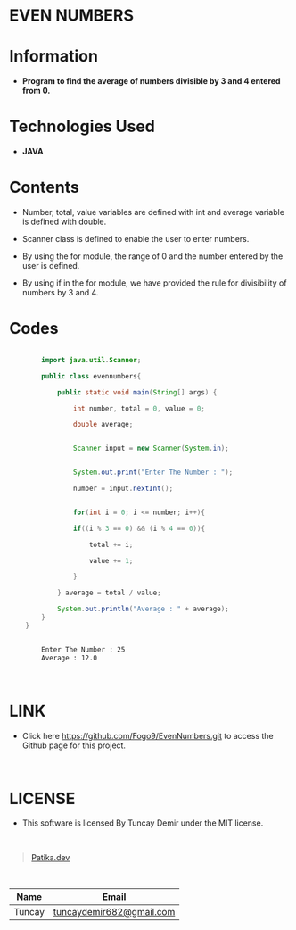 # **EVEN NUMBERS**

# Information

* **Program to find the average of numbers divisible by 3 and 4 entered from 0.**

# Technologies Used

* **JAVA**

# Contents

* Number, total, value variables are defined with int and average variable is defined with double.

* Scanner class is defined to enable the user to enter numbers.

* By using the for module, the range of 0 and the number entered by the user is defined.

* By using if in the for module, we have provided the rule for divisibility of numbers by 3 and 4.

# Codes

```Java

        import java.util.Scanner;

        public class evennumbers{

            public static void main(String[] args) {

                int number, total = 0, value = 0;

                double average;


```

```Java

                Scanner input = new Scanner(System.in);


                System.out.print("Enter The Number : ");

                number = input.nextInt();

```
```Java

                for(int i = 0; i <= number; i++){

                if((i % 3 == 0) && (i % 4 == 0)){

                    total += i;

                    value += 1;

                }

            } average = total / value;

            System.out.println("Average : " + average);
        }
    }

```

```bash

        Enter The Number : 25
        Average : 12.0

```

<br />

# LINK

* Click here https://github.com/Fogo9/EvenNumbers.git to access the Github page for this project.

<br />

# LICENSE

* This software is licensed By Tuncay Demir under the MIT license.

<br />

>[Patika.dev](https://app.patika.dev/fogomurphy)

<br/>

| Name |  Email |
| ---- |  ----- |
| Tuncay | tuncaydemir682@gmail.com |

